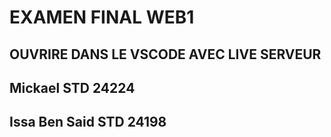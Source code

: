 # EXAMEN FINAL WEB1


## OUVRIRE DANS LE VSCODE AVEC LIVE SERVEUR 
## Mickael STD 24224
## Issa Ben Said STD 24198
